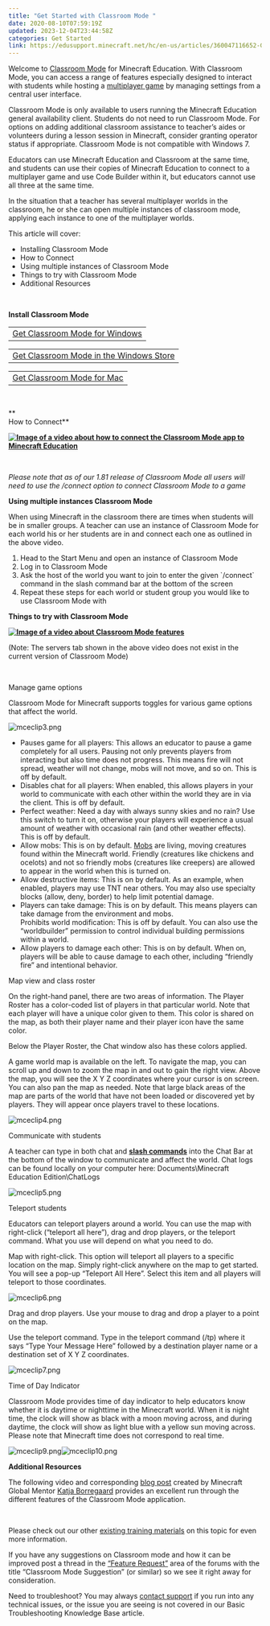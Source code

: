 ```yaml
---
title: "Get Started with Classroom Mode "
date: 2020-08-10T07:59:19Z
updated: 2023-12-04T23:44:58Z
categories: Get Started
link: https://edusupport.minecraft.net/hc/en-us/articles/360047116652-Get-Started-with-Classroom-Mode
---
```


Welcome to [Classroom Mode](https://education.minecraft.net/trainings/install-use-classroom-mode-for-minecraft/) for Minecraft Education. With Classroom Mode, you can access a range of features especially designed to interact with students while hosting a [multiplayer game](../Remote-Learning/How-To-Set-Up-A-Multiplayer-Game.md) by managing settings from a central user interface.

Classroom Mode is only available to users running the Minecraft Education general availability client. Students do not need to run Classroom Mode. For options on adding additional classroom assistance to teacher’s aides or volunteers during a lesson session in Minecraft, consider granting operator status if appropriate. Classroom Mode is not compatible with Windows 7.

Educators can use Minecraft Education and Classroom at the same time, and students can use their copies of Minecraft Education to connect to a multiplayer game and use Code Builder within it, but educators cannot use all three at the same time.

In the situation that a teacher has several multiplayer worlds in the classroom, he or she can open multiple instances of classroom mode, applying each instance to one of the multiplayer worlds.

This article will cover:

- Installing Classroom Mode
- How to Connect
- Using multiple instances of Classroom Mode
- Things to try with Classroom Mode
- Additional Resources

 

**Install Classroom Mode** 

|                                                             |
|-------------------------------------------------------------|
| [Get Classroom Mode for Windows](https://aka.ms/meecmwin10) |

|                                                                         |
|-------------------------------------------------------------------------|
| [Get Classroom Mode in the Windows Store](https://aka.ms/meecmwinstore) |

|                                                         |
|---------------------------------------------------------|
| [Get Classroom Mode for Mac](https://aka.ms/meecmmacos) |

 

**  
How to Connect**

[**![Image of a video about how to connect the Classroom Mode app to Minecraft Education](https://edusupport.minecraft.net/hc/article_attachments/20748595921812)**](https://www.youtube.com/watch?v=R-GLGOO_WfU)

 

*Please note that as of our 1.81 release of Classroom Mode all users will need to use the /connect option to connect Classroom Mode to a game*

**Using multiple instances Classroom Mode**

When using Minecraft in the classroom there are times when students will be in smaller groups. A teacher can use an instance of Classroom Mode for each world his or her students are in and connect each one as outlined in the above video.

1.  Head to the Start Menu and open an instance of Classroom Mode
2.  Log in to Classroom Mode
3.  Ask the host of the world you want to join to enter the given \`/connect\` command in the slash command bar at the bottom of the screen
4.  Repeat these steps for each world or student group you would like to use Classroom Mode with

**Things to try with Classroom Mode**

[**![Image of a video about Classroom Mode features](https://edusupport.minecraft.net/hc/article_attachments/20748595944340)**](https://www.youtube.com/watch?v=ipp9mGseNpE)

(Note: The servers tab shown in the above video does not exist in the current version of Classroom Mode)

 

Manage game options

Classroom Mode for Minecraft supports toggles for various game options that affect the world.

![mceclip3.png](https://edusupport.minecraft.net/hc/article_attachments/4402652647444)

- Pauses game for all players: This allows an educator to pause a game completely for all users. Pausing not only prevents players from interacting but also time does not progress. This means fire will not spread, weather will not change, mobs will not move, and so on. This is off by default.
- Disables chat for all players: When enabled, this allows players in your world to communicate with each other within the world they are in via the client. This is off by default.
- Perfect weather: Need a day with always sunny skies and no rain? Use this switch to turn it on, otherwise your players will experience a usual amount of weather with occasional rain (and other weather effects). This is off by default.
- Allow mobs: This is on by default. [Mobs](https://minecraft.gamepedia.com/Mob) are living, moving creatures found within the Minecraft world. Friendly (creatures like chickens and ocelots) and not so friendly mobs (creatures like creepers) are allowed to appear in the world when this is turned on.
- Allow destructive items: This is on by default. As an example, when enabled, players may use TNT near others. You may also use specialty blocks (allow, deny, border) to help limit potential damage.
- Players can take damage: This is on by default. This means players can take damage from the environment and mobs.  
  Prohibits world modification: This is off by default. You can also use the “worldbuilder” permission to control individual building permissions within a world.
- Allow players to damage each other: This is on by default. When on, players will be able to cause damage to each other, including “friendly fire” and intentional behavior.

Map view and class roster

On the right-hand panel, there are two areas of information. The Player Roster has a color-coded list of players in that particular world. Note that each player will have a unique color given to them. This color is shared on the map, as both their player name and their player icon have the same color.

Below the Player Roster, the Chat window also has these colors applied.

A game world map is available on the left. To navigate the map, you can scroll up and down to zoom the map in and out to gain the right view. Above the map, you will see the X Y Z coordinates where your cursor is on screen. You can also pan the map as needed. Note that large black areas of the map are parts of the world that have not been loaded or discovered yet by players. They will appear once players travel to these locations.

![mceclip4.png](https://edusupport.minecraft.net/hc/article_attachments/4402660761364)

Communicate with students

A teacher can type in both chat and **[slash commands](../Teaching-With-Minecraft/Essential-Commands.md)** into the Chat Bar at the bottom of the window to communicate and affect the world. Chat logs can be found locally on your computer here: Documents\Minecraft Education Edition\ChatLogs

![mceclip5.png](https://edusupport.minecraft.net/hc/article_attachments/4402660762900)

Teleport students

Educators can teleport players around a world. You can use the map with right-click (“teleport all here”), drag and drop players, or the teleport command. What you use will depend on what you need to do.

Map with right-click. This option will teleport all players to a specific location on the map. Simply right-click anywhere on the map to get started. You will see a pop-up “Teleport All Here”. Select this item and all players will teleport to those coordinates.

![mceclip6.png](https://edusupport.minecraft.net/hc/article_attachments/4402652653972)

Drag and drop players. Use your mouse to drag and drop a player to a point on the map.

Use the teleport command. Type in the teleport command (/tp) where it says “Type Your Message Here” followed by a destination player name or a destination set of X Y Z coordinates.

![mceclip7.png](https://edusupport.minecraft.net/hc/article_attachments/4402652656276)

Time of Day Indicator

Classroom Mode provides time of day indicator to help educators know whether it is daytime or nighttime in the Minecraft world. When it is night time, the clock will show as black with a moon moving across, and during daytime, the clock will show as light blue with a yellow sun moving across. Please note that Minecraft time does not correspond to real time.

![mceclip9.png](https://edusupport.minecraft.net/hc/article_attachments/4402652659092)![mceclip10.png](https://edusupport.minecraft.net/hc/article_attachments/4402652659476)

**Additional Resources**

The following video and corresponding [blog post](https://katjaborregaard.com/2017/08/11/quick-guide-to-classroom-mode-for-minecraft-education-edition/) created by Minecraft Global Mentor [Katja Borregaard](https://education.minecraft.net/user/katja-borregaard) provides an excellent run through the different features of the Classroom Mode application.

 

Please check out our other [existing training materials](https://education.minecraft.net/trainings/install-use-classroom-mode-for-minecraft/) on this topic for even more information.

If you have any suggestions on Classroom mode and how it can be improved post a thread in the [“Feature Request”](https://edusupport.minecraft.net/hc/en-us/community/topics/360001721971-Wishlist-and-Feedback) area of the forums with the title “Classroom Mode Suggestion” (or similar) so we see it right away for consideration.

Need to troubleshoot? You may always [contact support](https://edusupport.minecraft.net/hc/en-us) if you run into any technical issues, or the issue you are seeing is not covered in our Basic Troubleshooting Knowledge Base article.

